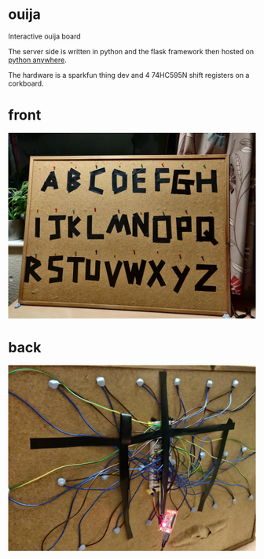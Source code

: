 # ouija
Interactive ouija board

The server side is written in python and the flask framework then hosted on [python anywhere](https://www.pythonanywhere.com/).

The hardware is a sparkfun thing dev and 4 74HC595N shift registers on a corkboard.

# front
![front](/images/front.jpg)

# back
![back](/images/back.jpg)
